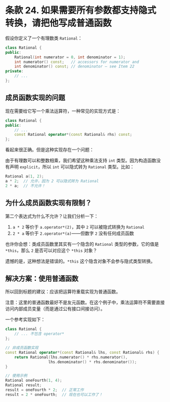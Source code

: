 # 条款 24. 如果需要所有参数都支持隐式转换，请把他写成普通函数

假设你定义了一个有理数类 `Rational`：

```cpp
class Rational {
public:
    Rational(int numerator = 0, int denominator = 1); 
    int numerator() const;   // accessors for numerator and
    int denominator() const; // denominator — see Item 22
private:
    // ...
};
```

## 成员函数实现的问题

现在需要给它写一个乘法运算符，一种常见的实现方式是：

```cpp
class Rational {
public:
    // ...
    const Rational operator*(const Rational& rhs) const;
};
```

看起来很正确。但是这种实现存在一个问题：

由于有理数可以和整数相乘，我们希望这种乘法支持 `int` 类型。因为构造函数没有声明 `explicit`，所以 `int` 可以隐式转为 `Rational` 类型。比如：

```cpp
Rational a(1, 2);
a * 2;  // 允许，因为 2 可以隐式转为 Rational
2 * a;  // 不允许！
```

## 为什么成员函数实现有限制？

第二个表达式为什么不允许？让我们分析一下：

1. `a * 2` 等价于 `a.operator*(2)`，其中 `2` 可以被隐式转换为 `Rational`
2. `2 * a` 等价于 `2.operator*(a)`——但数字 `2` 没有任何成员函数

也许你会想：类成员函数里其实有一个隐含的 `Rational` 类型的参数，它的值是 `*this`，那么 `2` 是否可以对应这个 `*this` 对象？

遗憾的是，这种想法是错误的。`*this` 这个隐含对象不会参与隐式类型转换。

## 解决方案：使用普通函数

所以回到标题的建议：应该把运算符重载实现为普通函数。

注意：这里的普通函数最好不是友元函数。在这个例子中，乘法运算符不需要直接访问内部成员变量（而是通过公有接口间接访问）。

一个参考实现如下：

```cpp
class Rational {
    // ... 不包含 operator*
};

// 非成员函数实现
const Rational operator*(const Rational& lhs, const Rational& rhs) {
    return Rational(lhs.numerator() * rhs.numerator(),
                   lhs.denominator() * rhs.denominator());
}

// 使用示例
Rational oneFourth(1, 4);
Rational result;
result = oneFourth * 2;  // 正常工作
result = 2 * oneFourth;  // 现在也可以工作了！
